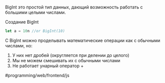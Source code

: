 BigInt это простой тип данных, дающий возможность работать с большими целыми числами.

Создание BigInt
```js
let a = 10n //or BigInt(10)
```

С BigInt можно проделывать математические операции как с обычными числами, но:
1. У них нет дробей (округляется при делении до целого)
2. Мы не можем смешивать их с обычными числами
3. Не работает унарный оператор +


#programming/web/frontend/js